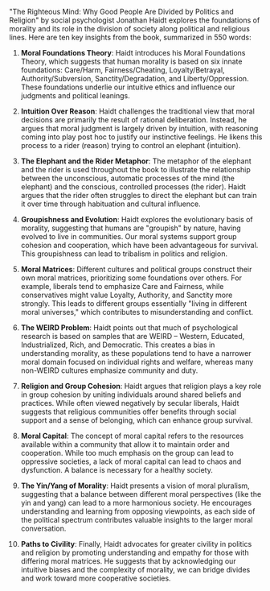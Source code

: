 "The Righteous Mind: Why Good People Are Divided by Politics and Religion" by social psychologist Jonathan Haidt explores the foundations of morality and its role in the division of society along political and religious lines. Here are ten key insights from the book, summarized in 550 words:

1. **Moral Foundations Theory**: Haidt introduces his Moral Foundations Theory, which suggests that human morality is based on six innate foundations: Care/Harm, Fairness/Cheating, Loyalty/Betrayal, Authority/Subversion, Sanctity/Degradation, and Liberty/Oppression. These foundations underlie our intuitive ethics and influence our judgments and political leanings.

2. **Intuition Over Reason**: Haidt challenges the traditional view that moral decisions are primarily the result of rational deliberation. Instead, he argues that moral judgment is largely driven by intuition, with reasoning coming into play post hoc to justify our instinctive feelings. He likens this process to a rider (reason) trying to control an elephant (intuition).

3. **The Elephant and the Rider Metaphor**: The metaphor of the elephant and the rider is used throughout the book to illustrate the relationship between the unconscious, automatic processes of the mind (the elephant) and the conscious, controlled processes (the rider). Haidt argues that the rider often struggles to direct the elephant but can train it over time through habituation and cultural influence.

4. **Groupishness and Evolution**: Haidt explores the evolutionary basis of morality, suggesting that humans are "groupish" by nature, having evolved to live in communities. Our moral systems support group cohesion and cooperation, which have been advantageous for survival. This groupishness can lead to tribalism in politics and religion.

5. **Moral Matrices**: Different cultures and political groups construct their own moral matrices, prioritizing some foundations over others. For example, liberals tend to emphasize Care and Fairness, while conservatives might value Loyalty, Authority, and Sanctity more strongly. This leads to different groups essentially "living in different moral universes," which contributes to misunderstanding and conflict.

6. **The WEIRD Problem**: Haidt points out that much of psychological research is based on samples that are WEIRD – Western, Educated, Industrialized, Rich, and Democratic. This creates a bias in understanding morality, as these populations tend to have a narrower moral domain focused on individual rights and welfare, whereas many non-WEIRD cultures emphasize community and duty.

7. **Religion and Group Cohesion**: Haidt argues that religion plays a key role in group cohesion by uniting individuals around shared beliefs and practices. While often viewed negatively by secular liberals, Haidt suggests that religious communities offer benefits through social support and a sense of belonging, which can enhance group survival.

8. **Moral Capital**: The concept of moral capital refers to the resources available within a community that allow it to maintain order and cooperation. While too much emphasis on the group can lead to oppressive societies, a lack of moral capital can lead to chaos and dysfunction. A balance is necessary for a healthy society.

9. **The Yin/Yang of Morality**: Haidt presents a vision of moral pluralism, suggesting that a balance between different moral perspectives (like the yin and yang) can lead to a more harmonious society. He encourages understanding and learning from opposing viewpoints, as each side of the political spectrum contributes valuable insights to the larger moral conversation.

10. **Paths to Civility**: Finally, Haidt advocates for greater civility in politics and religion by promoting understanding and empathy for those with differing moral matrices. He suggests that by acknowledging our intuitive biases and the complexity of morality, we can bridge divides and work toward more cooperative societies.